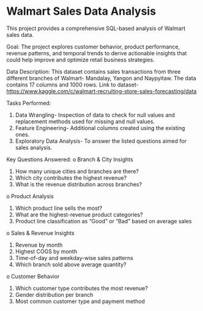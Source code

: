 # Walmart Sales Data Analysis

This project provides a comprehensive SQL-based analysis of Walmart sales data.

Goal: The project explores customer behavior, product performance, revenue patterns, and temporal trends to derive actionable insights that could help improve and optimize retail business strategies.

Data Description:  This dataset contains sales transactions from three different branches of Walmart- Mandalay, Yangon and Naypyitaw. The data contains 17 columns and 1000 rows. Link to dataset- https://www.kaggle.com/c/walmart-recruiting-store-sales-forecasting/data

Tasks Performed:
1. Data Wrangling- Inspection of data to check for null values and replacement methods used for missing and null values.
2. Feature Engineering- Additional columns created using the existing ones.
3. Exploratory Data Analysis- To answer the listed questions aimed for sales analysis.

Key Questions Answered:
o Branch & City Insights
 1. How many unique cities and branches are there?
 2. Which city contributes the highest revenue?
 3. What is the revenue distribution across branches?

o Product Analysis
 1. Which product line sells the most?
 2. What are the highest-revenue product categories?
 3. Product line classification as “Good” or “Bad” based on average sales

o Sales & Revenue Insights
 1. Revenue by month
 2. Highest COGS by month
 3. Time-of-day and weekday-wise sales patterns
 4. Which branch sold above average quantity?

o Customer Behavior
 1. Which customer type contributes the most revenue?
 2. Gender distribution per branch
 3. Most common customer type and payment method
